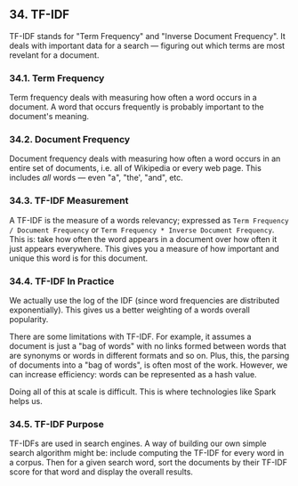 ## 34. TF-IDF

TF-IDF stands for "Term Frequency" and "Inverse Document Frequency". It deals with important data for a search — figuring out which terms are most revelant for a document.

### 34.1. Term Frequency

Term frequency deals with measuring how often a word occurs in a document. A word that occurs frequently is probably important to the document's meaning.

### 34.2. Document Frequency

Document frequency deals with measuring how often a word occurs in an entire set of documents, i.e. all of Wikipedia or every web page. This includes _all_ words — even "a", "the', "and", etc.

### 34.3. TF-IDF Measurement

A TF-IDF is the measure of a words relevancy; expressed as `Term Frequency / Document Frequency` or `Term Frequency * Inverse Document Frequency`. This is: take how often the word appears in a document over how often it just appears everywhere. This gives you a measure of how important and unique this word is for this document.

### 34.4. TF-IDF In Practice

We actually use the log of the IDF (since word frequencies are distributed exponentially). This gives us a better weighting of a words overall popularity.

There are some limitations with TF-IDF. For example, it assumes a document is just a "bag of words" with no links formed between words that are synonyms or words in different formats and so on. Plus, this, the parsing of documents into a "bag of words", is often most of the work. However, we can increase efficiency: words can be represented as a hash value.

Doing all of this at scale is difficult. This is where technologies like Spark helps us.

### 34.5. TF-IDF Purpose

TF-IDFs are used in search engines. A way of building our own simple search algorithm might be: include computing the TF-IDF for every word in a corpus. Then for a given search word, sort the documents by their TF-IDF score for that word and display the overall results.
